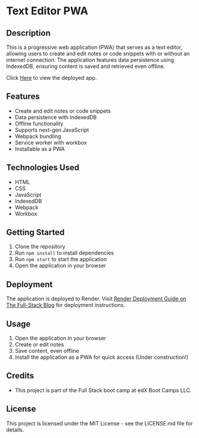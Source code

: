 # Text Editor PWA

## Description
This is a progressive web application (PWA) that serves as a text editor, allowing users to create and edit notes or code snippets with or without an internet connection. The application features data persistence using IndexedDB, ensuring content is saved and retrieved even offline.

Click [Here](https://jate-i2ev.onrender.com/) to view the deployed app.

## Features
- Create and edit notes or code snippets
- Data persistence with IndexedDB
- Offline functionality
- Supports next-gen JavaScript
- Webpack bundling
- Service worker with workbox
- Installable as a PWA

## Technologies Used
- HTML
- CSS
- JavaScript
- IndexedDB
- Webpack
- Workbox

## Getting Started
1. Clone the repository
2. Run `npm install` to install dependencies
3. Run `npm start` to start the application
4. Open the application in your browser

## Deployment
The application is deployed to Render. Visit [Render Deployment Guide on The Full-Stack Blog](https://coding-boot-camp.github.io/full-stack/render/render-deployment-guide) for deployment instructions.

## Usage
1. Open the application in your browser
2. Create or edit notes
3. Save content, even offline
4. Install the application as a PWA for quick access (Under construction!)

## Credits
- This project is part of the Full Stack boot camp at edX Boot Camps LLC.

## License
This project is licensed under the MIT License - see the LICENSE.md file for details.